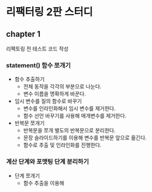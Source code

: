 # 리팩터링 2판 스터디

## chapter 1
리팩토링 전 테스트 코드 작성

### statement() 함수 쪼개기
  - 함수 추출하기
    - 전체 동작을 각각의 부분으로 나눈다.
    - 변수 이름을 명확하게 바꾼다.
  - 임시 변수를 질의 함수로 바꾸기
    - 변수를 인라인화해서 임시 변수를 제거한다.
    - 함수 선언 바꾸기를 사용해 매개변수를 제거한다.
  - 반복문 쪼개기
    - 반복문을 쪼개 별도의 반복문으로 분리한다.
    - 문장 슬라이드하기를 이용해 변수를 반복문 앞으로 옮긴다.
    - 함수로 추출 및 인라인화를 진행한다.

 ### 계산 단계와 포맷팅 단계 분리하기
   - 단계 쪼개기
     - 함수 추출을 이용해 
